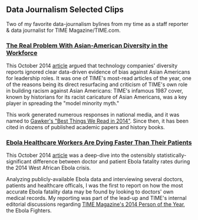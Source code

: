 ## Data Journalism Selected Clips

Two of my favorite data-journalism bylines from my time as a staff reporter & data journalist for TIME Magazine/TIME.com.

### [The Real Problem With Asian-American Diversity in the Workforce](http://time.com/3475962/asian-american-diversity/)

This October 2014 [article](http://time.com/3475962/asian-american-diversity/) argued that technology companies' diversity reports ignored clear data-driven evidence of bias against Asian Americans for leadership roles. It was one of TIME's most-read articles of the year, one of the reasons being its direct resurfacing and criticism of TIME's own role in building racism against Asian Americans: TIME's infamous 1987 cover, known by historians for its racist caricature of Asian Americans, was a key player in spreading the "model minority myth."

This work generated numerous responses in national media, and it was named to [Gawker's "Best Things We Read in 2014"](http://review.gawker.com/the-best-things-we-read-in-2014-1670504393). Since then, it has been cited in dozens of published academic papers and history books.



### [Ebola Healthcare Workers Are Dying Faster Than Their Patients](http://time.com/3475962/asian-american-diversity/)

This October 2014 [article](http://time.com/3453429/ebola-healthcare-workers-fatality-rate/) was a deep-dive into the ostensibly statistically-significant difference between doctor and patient Ebola fatality rates during the 2014 West African Ebola crisis. 

Analyzing publicly-available Ebola data and interviewing several doctors, patients and healthcare officals, I was the first to report on how the most accurate Ebola fatality data may be found by looking to doctors' own medical records. My reporting was part of the lead-up and TIME's internal editorial discussions regarding [TIME Magazine's 2014 Person of the Year](http://time.com/time-person-of-the-year-ebola-fighters-choice/), the Ebola Fighters.